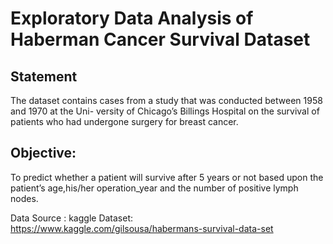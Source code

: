 # Exploratory Data Analysis of Haberman Cancer Survival Dataset

## Statement

The dataset contains cases from a study that was conducted between 1958 and 1970 at the Uni-
versity of Chicago’s Billings Hospital on the survival of patients who had undergone surgery for
breast cancer.

## Objective:

To predict whether a patient will survive after 5 years or not based upon the patient’s
age,his/her operation_year and the number of positive lymph nodes.

Data Source : kaggle
Dataset: https://www.kaggle.com/gilsousa/habermans-survival-data-set
